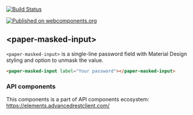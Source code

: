 [![Build Status](https://travis-ci.org/advanced-rest-client/paper-masked-input.svg?branch=stage)](https://travis-ci.org/advanced-rest-client/paper-masked-input)

[![Published on webcomponents.org](https://img.shields.io/badge/webcomponents.org-published-blue.svg)](https://www.webcomponents.org/element/advanced-rest-client/paper-masked-input)

## &lt;paper-masked-input&gt;

`<paper-masked-input>` is a single-line password field with Material Design styling and option to unmask the value.


<!---
```
<custom-element-demo>
  <template>
    <link rel="import" href="paper-masked-input.html">
    <next-code-block></next-code-block>
  </template>
</custom-element-demo>
```
-->
```html
<paper-masked-input label="Your password"></paper-masked-input>
```

### API components

This components is a part of API components ecosystem: https://elements.advancedrestclient.com/
